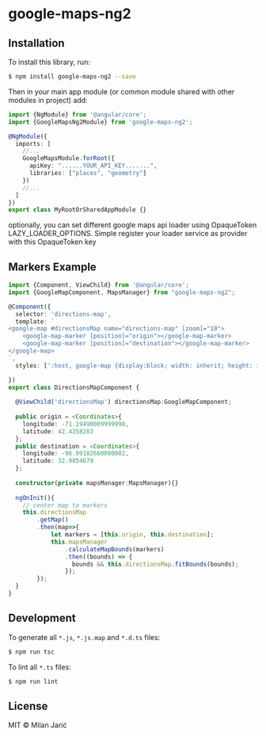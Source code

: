 # google-maps-ng2

## Installation

To install this library, run:

```bash
$ npm install google-maps-ng2 --save
```

Then in your main app module (or common module shared with other modules in project) add:

```typescript
import {NgModule} from '@angular/core';
import {GoogleMapsNg2Module} from 'google-maps-ng2';

@NgModule({
  imports: [
    //...
    GoogleMapsModule.forRoot({
      apiKey: "......YOUR_API_KEY.......",
      libraries: ["places", "geometry"]
    })
    //...
  ]
})
export class MyRootOrSharedAppModule {}
```

optionally, you can set different google maps api loader using OpaqueToken LAZY_LOADER_OPTIONS. Simple register your
loader service as provider with this OpaqueToken key

## Markers Example

```typescript
import {Component, ViewChild} from '@angular/core';
import {GoogleMapComponent, MapsManager} from "google-maps-ng2";

@Component({
  selector: 'directions-map',
  template: `
<google-map #directionsMap name="directions-map" [zoom]="10">
    <google-map-marker [position]="origin"></google-map-marker>
    <google-map-marker [position]="destination"></google-map-marker>
</google-map>
`,
  styles: [':host, google-map {display:block; width: inherit; height: inherit}']

})
export class DirectionsMapComponent {
  
  @ViewChild('directionsMap') directionsMap:GoogleMapComponent;
  
  public origin = <Coordinates>{
    longitude: -71.19490009999998,
    latitude: 42.4258283
  };
  public destination = <Coordinates>{
    longitude: -96.99182660000002,
    latitude: 32.9854679
  };
  
  constructor(private mapsManager:MapsManager){}
  
  ngOnInit(){
    // center map to markers
    this.directionsMap
        .getMap()
        .then(map=>{
            let markers = [this.origin, this.destination];
            this.mapsManager
                .calculateMapBounds(markers)
                .then((bounds) => {
                  bounds && this.directionsMap.fitBounds(bounds);
                });
        });
  }
}
```

## Development

To generate all `*.js`, `*.js.map` and `*.d.ts` files:

```bash
$ npm run tsc
```

To lint all `*.ts` files:

```bash
$ npm run lint
```

## License

MIT © Milan Jarić
